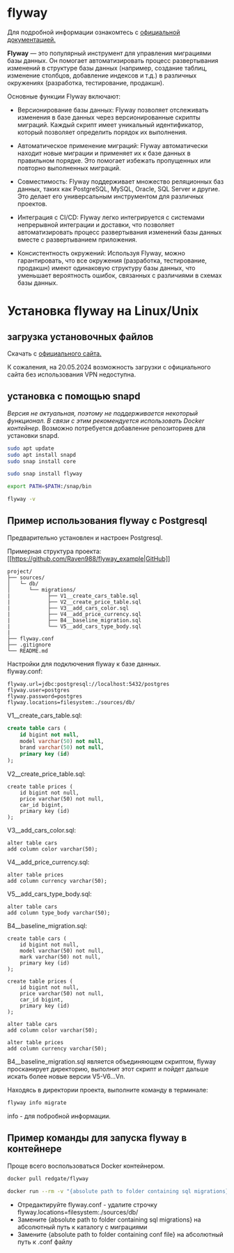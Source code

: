 # flyway

Для подробной информации ознакомтесь с [официальной документацией.](https://documentation.red-gate.com/fd/)  

**Flyway** — это популярный инструмент для управления миграциями базы данных. Он помогает автоматизировать процесс развертывания изменений в структуре базы данных (например, создание таблиц, изменение столбцов, добавление индексов и т.д.) в различных окружениях (разработка, тестирование, продакшн).

Основные функции Flyway включают:

 * Версионирование базы данных: Flyway позволяет отслеживать изменения в базе данных через версионированные скрипты миграций. Каждый скрипт имеет уникальный идентификатор, который позволяет определить порядок их выполнения.

 * Автоматическое применение миграций: Flyway автоматически находит новые миграции и применяет их к базе данных в правильном порядке. Это помогает избежать пропущенных или повторно выполненных миграций.

 * Совместимость: Flyway поддерживает множество реляционных баз данных, таких как PostgreSQL, MySQL, Oracle, SQL Server и другие. Это делает его универсальным инструментом для различных проектов.

 * Интеграция с CI/CD: Flyway легко интегрируется с системами непрерывной интеграции и доставки, что позволяет автоматизировать процесс развертывания изменений базы данных вместе с развертыванием приложения.

 * Консистентность окружений: Используя Flyway, можно гарантировать, что все окружения (разработка, тестирование, продакшн) имеют одинаковую структуру базы данных, что уменьшает вероятность ошибок, связанных с различиями в схемах базы данных.

# Установка flyway на Linux/Unix
## загрузка установочных файлов
Скачать с [официального сайта.](https://www.red-gate.com/products/flyway/editions)  

К сожаления, на 20.05.2024 возможность загрузки с официального сайта без использования VPN недоступна.  

## установка с помощью snapd
_Версия не актуальная, поэтому не поддерживается некоторый функционал. В связи с этим рекомендуется использовать Docker контейнер_.
Возможно потребуется добавление репозиториев для установки snapd.
```bash
sudo apt update
sudo apt install snapd
sudo snap install core
```
```bash
sudo snap install flyway
```
```bash
export PATH=$PATH:/snap/bin
```
```bash
flyway -v
```
## Пример использования flyway с Postgresql
Предварительно установлен и настроен Postgresql.  

Примерная структура проекта: [[https://github.com/Raven988/flyway_example|GitHub]]
```
project/  
├── sources/  
│   └─ db/  
│      └── migrations/  
|            ├── V1__create_cars_table.sql
|            ├── V2__create_price_table.sql
|            ├── V3__add_cars_color.sql
|            ├── V4__add_price_currency.sql
|            ├── B4__baseline_migration.sql
|            └── V5__add_cars_type_body.sql 
|      
├── flyway.conf  
├── .gitignore  
└── README.md  
```

Настройки для подключения flyway к базе данных.  
flyway.conf:
```
flyway.url=jdbc:postgresql://localhost:5432/postgres
flyway.user=postgres
flyway.password=postgres
flyway.locations=filesystem:./sources/db/
```

V1__create_cars_table.sql:
```sql
create table cars (
    id bigint not null,
    model varchar(50) not null,
    brand varchar(50) not null,
    primary key (id)
);
```
V2__create_price_table.sql:
```
create table prices (
    id bigint not null,
    price varchar(50) not null,
    car_id bigint,
    primary key (id)
);
```
V3__add_cars_color.sql:
```
alter table cars
add column color varchar(50);
```
V4__add_price_currency.sql:
```
alter table prices
add column currency varchar(50);
```
V5__add_cars_type_body.sql:
```
alter table cars
add column type_body varchar(50);
```

B4__baseline_migration.sql:
```
create table cars (
    id bigint not null,
    model varchar(50) not null,
    mark varchar(50) not null,
    primary key (id)
);

create table prices (
    id bigint not null,
    price varchar(50) not null,
    car_id bigint,
    primary key (id)
);

alter table cars
add column color varchar(50);

alter table prices
add column currency varchar(50);
```
B4__baseline_migration.sql является объединяющем скриптом, flyway просканирует директорию, выполнит этот скрипт и пойдет дальше искать более новые версии V5-V6...Vn.

Находясь в директории проекта, выполните команду в терминале:
```bash
flyway info migrate
```
info - для побробной информации.

## Пример команды для запуска flyway в контейнере 
Проще всего воспользоваться Docker контейнером.

```bash
docker pull redgate/flyway
```

```bash
docker run --rm -v "{absolute path to folder containing sql migrations}:/flyway/sql" -v "{absolute path to folder containing conf file}:/flyway/conf" redgate/flyway migrate
```
 * Отредактируйте flyway.conf - удалите строчку flyway.locations=filesystem:./sources/db/
 * Замените {absolute path to folder containing sql migrations} на абсолютный путь к каталогу с миграциями
 * Замените {absolute path to folder containing conf file} на абсолютный путь к .conf файлу
